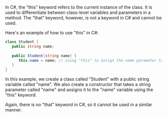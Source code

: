 In C#, the "this" keyword refers to the current instance of the class. It is used to differentiate between class-level variables and parameters in a method. The "that" keyword, however, is not a keyword in C# and cannot be used. 

Here's an example of how to use "this" in C#:

```csharp
class Student {
   public string name;
   
   public Student(string name) {
      this.name = name; // using "this" to assign the name parameter to the class-level name variable
   }
}
```

In this example, we create a class called "Student" with a public string variable called "name". We also create a constructor that takes a string parameter called "name" and assigns it to the "name" variable using the "this" keyword.

Again, there is no "that" keyword in C#, so it cannot be used in a similar manner.